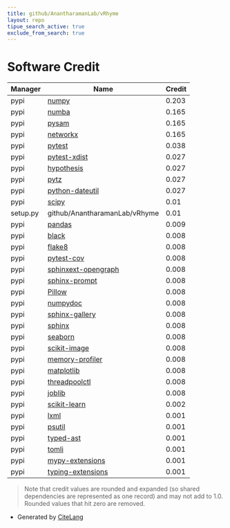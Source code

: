 ```yaml
---
title: github/AnantharamanLab/vRhyme
layout: repo
tipue_search_active: true
exclude_from_search: true
---
```

# Software Credit

|Manager|Name|Credit|
|-------|----|------|
|pypi|[numpy](https://www.numpy.org)|0.203|
|pypi|[numba](https://numba.pydata.org)|0.165|
|pypi|[pysam](https://github.com/pysam-developers/pysam)|0.165|
|pypi|[networkx](https://networkx.org/)|0.165|
|pypi|[pytest](https://pypi.org/project/pytest)|0.038|
|pypi|[pytest-xdist](https://pypi.org/project/pytest-xdist)|0.027|
|pypi|[hypothesis](https://pypi.org/project/hypothesis)|0.027|
|pypi|[pytz](https://pypi.org/project/pytz)|0.027|
|pypi|[python-dateutil](https://pypi.org/project/python-dateutil)|0.027|
|pypi|[scipy](https://pypi.org/project/scipy)|0.01|
|setup.py|github/AnantharamanLab/vRhyme|0.01|
|pypi|[pandas](https://pandas.pydata.org)|0.009|
|pypi|[black](https://github.com/psf/black)|0.008|
|pypi|[flake8](https://pypi.org/project/flake8)|0.008|
|pypi|[pytest-cov](https://pypi.org/project/pytest-cov)|0.008|
|pypi|[sphinxext-opengraph](https://pypi.org/project/sphinxext-opengraph)|0.008|
|pypi|[sphinx-prompt](https://pypi.org/project/sphinx-prompt)|0.008|
|pypi|[Pillow](https://pypi.org/project/Pillow)|0.008|
|pypi|[numpydoc](https://pypi.org/project/numpydoc)|0.008|
|pypi|[sphinx-gallery](https://pypi.org/project/sphinx-gallery)|0.008|
|pypi|[sphinx](https://pypi.org/project/sphinx)|0.008|
|pypi|[seaborn](https://pypi.org/project/seaborn)|0.008|
|pypi|[scikit-image](https://pypi.org/project/scikit-image)|0.008|
|pypi|[memory-profiler](https://pypi.org/project/memory-profiler)|0.008|
|pypi|[matplotlib](https://pypi.org/project/matplotlib)|0.008|
|pypi|[threadpoolctl](https://pypi.org/project/threadpoolctl)|0.008|
|pypi|[joblib](https://pypi.org/project/joblib)|0.008|
|pypi|[scikit-learn](http://scikit-learn.org)|0.002|
|pypi|[lxml](https://pypi.org/project/lxml)|0.001|
|pypi|[psutil](https://pypi.org/project/psutil)|0.001|
|pypi|[typed-ast](https://pypi.org/project/typed-ast)|0.001|
|pypi|[tomli](https://pypi.org/project/tomli)|0.001|
|pypi|[mypy-extensions](https://pypi.org/project/mypy-extensions)|0.001|
|pypi|[typing-extensions](https://pypi.org/project/typing-extensions)|0.001|


> Note that credit values are rounded and expanded (so shared dependencies are represented as one record) and may not add to 1.0. Rounded values that hit zero are removed.


- Generated by [CiteLang](https://github.com/vsoch/citelang)
